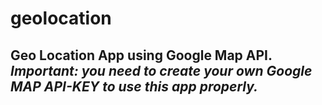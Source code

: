 # geolocation
## Geo Location App using Google Map API. ***Important: you need to create your own Google MAP API-KEY to use this app properly.***
